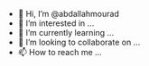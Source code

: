- 👋 Hi, I’m @abdallahmourad
- 👀 I’m interested in ...
- 🌱 I’m currently learning ...
- 💞️ I’m looking to collaborate on ...
- 📫 How to reach me ...

<!---
abdallahmourad/abdallahmourad is a ✨ special ✨ repository because its `README.md` (this file) appears on your GitHub profile.
You can click the Preview link to take a look at your changes.
--->
